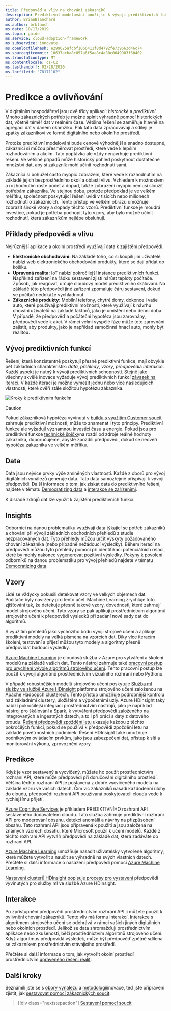 ```yaml
---
title: Předpověď a vliv na chování zákazníků
description: Prediktivní modelování použijte k vývoji prediktivních funkcí prostřednictvím dat, přehledů, vzorů, předpovědi a interakcí.
author: BrianBlanchard
ms.author: brblanch
ms.date: 10/17/2019
ms.topic: guide
ms.service: cloud-adoption-framework
ms.subservice: innovate
ms.openlocfilehash: e299025afcbf1066411f8d4792fe739663d46c74
ms.sourcegitcommit: 10637acba8c857a6f5aa8c4a80c0649903f60402
ms.translationtype: MT
ms.contentlocale: cs-CZ
ms.lasthandoff: 02/28/2020
ms.locfileid: "78171102"
---
```

# <a name="predict-and-influence"></a>Predikce a ovlivňování

V digitálním hospodářství jsou dvě třídy aplikací: *historické* a *prediktivní*. Mnoho zákaznických potřeb je možné splnit výhradně pomocí historických dat, včetně téměř dat v reálném čase. Většina řešení se zaměřuje hlavně na agregaci dat v daném okamžiku. Pak tato data zpracovávají a sdílejí je zpátky zákazníkovi ve formě digitálního nebo okolního prostředí.

Protože prediktivní modelování bude cenově výhodnější a snadno dostupné, zákazníci si můžou přesměrovat prostředí, které vede k lepším rozhodováním a akcím. Tato poptávka ale vždy nenavrhuje prediktivní řešení. Ve většině případů může historický pohled poskytnout dostatečné množství dat, aby si zákazník mohl učinit rozhodnutí sami.

Zákazníci si bohužel často myopic zobrazení, které vede k rozhodnutím na základě jejich bezprostředního okolí a oblasti vlivu. Vzhledem k možnostem a rozhodnutím roste počet a dopad, takže zobrazení myopic nemusí sloužit potřebám zákazníka. Ve stejnou dobu, protože předpoklad je ve velkém měřítku, společnost poskytující řešení uvidí v tisících nebo milionech rozhodnutí o zákaznících. Tento přístup ve velkém obrazu umožňuje zobrazit široké vzory a dopady těchto vzorů. Prediktivní funkce je moudrá investice, pokud je potřeba pochopit tyto vzory, aby bylo možné učinit rozhodnutí, která zákazníkům nejlépe obsluhují.

## <a name="examples-of-predictions-and-influence"></a>Příklady předpovědi a vlivu

Nejrůznější aplikace a okolní prostředí využívají data k zajištění předpovědi:

- **Elektronické obchodování:** Na základě toho, co si koupili jiní uživatelé, nabízí web elektronického obchodování produkty, které se dají přidat do košíku.
- **Upravená realita:** IoT nabízí pokročilejší instance prediktivních funkcí. Například zařízení na řádku sestavení zjistí nárůst teploty počítače. Způsob, jak reagovat, určuje cloudový model prediktivního škálování. Na základě této předpovědi jiné zařízení zpomaluje čáru sestavení, dokud se počítač nedokáže vychladnout.
- **Zákaznické produkty:** Mobilní telefony, chytré domy, dokonce i vaše auto, které používají prediktivní možnosti, které využívají k návrhu chování uživatelů na základě faktorů, jako je umístění nebo denní doba. V případě, že předpověď a počáteční hypotéza jsou zarovnány, předpovědi vede k akci. V rámci velmi vyspělé fáze může toto zarovnání zajistit, aby produkty, jako je například samočinná hnací auto, mohly být realitou.

## <a name="develop-predictive-capabilities"></a>Vývoj prediktivních funkcí

Řešení, která konzistentně poskytují přesné prediktivní funkce, mají obvykle pět základních charakteristik: *data*, *přehledy*, *vzory*, *předpovědi*a *interakce*. Každý aspekt je nutný k vývoji prediktivních schopností. Stejně jako všechny skvělé inovace vyžaduje vývoj prediktivních funkcí [závazek na iteraci](./index.md#commitment-to-iteration). V každé iteraci je možné vymezit jednu nebo více následujících vlastností, které ověří stále složitou hypotézu zákazníka.

![Kroky k prediktivním funkcím](../../_images/innovate/predict-and-influence.png)

> [!CAUTION]
> Pokud zákazníková hypotéza vyvinutá v [buildu s využitím Customer soucit](./build.md) zahrnuje prediktivní možnosti, může to znamenat i tyto principy. Prediktivní funkce ale vyžadují významnou investici času a energie. Pokud jsou pro prediktivní funkce [technické špičky](./build.md#reduce-complexity-and-delay-technical-spikes)na rozdíl od zdroje reálné hodnoty zákazníka, doporučujeme, abyste zpozdili předpovědi, dokud se neověří hypotéza zákazníka ve velkém měřítku.

## <a name="data"></a>Data

Data jsou nejvíce prvky výše zmíněných vlastností. Každé z oborů pro vývoj digitálních vynálezů generuje data. Tato data samozřejmě přispívají k vývoji předpovědi. Další informace o tom, jak získat data do prediktivního řešení, najdete v tématu [Democratizing data](./data.md) a [interakce se zařízeními](./devices.md).

K disřadě zdrojů dat lze využít k zajištění prediktivních funkcí:

## <a name="insights"></a>Insights

Odborníci na danou problematiku využívají data týkající se potřeb zákazníků a chování při vývoji základních obchodních přehledů z studie nezpracovaných dat. Tyto přehledy můžou určit výskyty požadovaného chování zákazníka (nebo případně nežádoucí výsledky). Během iterací na předpovědi můžou tyto přehledy pomoci při identifikaci potenciálních relací, které by mohly nakonec vygenerovat pozitivní výsledky. Pokyny k povolení odborníků na danou problematiku pro vývoj přehledů najdete v tématu [Democratizing data](./data.md).

## <a name="patterns"></a>Vzory

Lidé se vždycky pokusili detekovat vzory ve velkých objemech dat. Počítače byly navrženy pro tento účel. Machine Learning zrychluje toto zjišťování tak, že detekuje přesně takové vzory, dovednosti, které zahrnují model strojového učení. Tyto vzory se pak aplikují prostřednictvím algoritmů strojového učení k předpovědi výsledků při zadání nové sady dat do algoritmů.

S využitím přehledů jako výchozího bodu vyvíjí strojové učení a aplikuje prediktivní modely na velká písmena na vzorcích dat. Díky více iteracím školení, testování a přijetí můžou tyto modely a algoritmy přesně předpovídat budoucí výsledky.

[Azure Machine Learning](https://docs.microsoft.com/azure/machine-learning/service/overview-what-is-azure-ml) je cloudová služba v Azure pro vytváření a školení modelů na základě vašich dat. Tento nástroj zahrnuje také [pracovní postup pro urychlení vývoje algoritmů strojového učení](https://docs.microsoft.com/azure/machine-learning/service/concept-azure-machine-learning-architecture). Tento pracovní postup lze použít k vývoji algoritmů prostřednictvím vizuálního rozhraní nebo Pythonu.

V případě robustnějších modelů strojového učení poskytuje [Služba ml služby ve službě Azure HDInsight](https://docs.microsoft.com/azure/hdinsight/r-server/r-server-overview) platformu strojového učení založenou na Apache Hadoopch clusterech. Tento přístup umožňuje podrobnější kontrolu nad základními clustery, úložištěm a výpočetními uzly. Azure HDInsight taky nabízí pokročilejší integraci prostřednictvím nástrojů, jako je například nástroj pro škálování a Spark, k vytváření předpovědi založeného na integrovaných a ingestných datech, a to i při práci s daty z datového proudu. [Řešení předpovědi zpoždění letu](https://docs.microsoft.com/azure/hdinsight/hdinsight-hadoop-r-scaler-sparkr) ukazuje každou z těchto pokročilých funkcí, pokud se používá k předpovědi zpoždění letu na základě povětrnostních podmínek. Řešení HDInsight také umožňuje podnikovým ovládacím prvkům, jako jsou zabezpečení dat, přístup k síti a monitorování výkonu, zprovoznění vzory.

## <a name="predictions"></a>Predikce

Když je vzor sestavený a vycvičený, můžete ho použít prostřednictvím rozhraní API, které může předpovědi při doručování digitálního prostředí. Většina těchto rozhraní API je postavená z dobře vycvičeného modelu na základě vzoru ve vašich datech. Čím víc zákazníků nasadí každodenní úlohy do cloudu, předpovědi rozhraní API používaná poskytovateli cloudu vede k rychlejšímu přijetí.

[Azure Cognitive Services](https://docs.microsoft.com/azure/cognitive-services) je příkladem PREDIKTIVNÍHO rozhraní API sestaveného dodavatelem cloudu. Tato služba zahrnuje prediktivní rozhraní API pro moderování obsahu, detekci anomálií a návrhy na přizpůsobení obsahu. Tato rozhraní API jsou připravená k použití a jsou založená na známých vzorech obsahu, které Microsoft použil k učení modelů. Každé z těchto rozhraní API vytváří předpovědi na základě dat, která zadáváte do rozhraní API.

[Azure Machine Learning](https://docs.microsoft.com/azure/machine-learning) umožňuje nasadit uživatelsky vytvořené algoritmy, které můžete vytvořit a naučit se výhradně na svých vlastních datech. Přečtěte si další informace o nasazení předpovědi pomocí [Azure Machine Learning](https://docs.microsoft.com/azure/machine-learning/service/how-to-deploy-and-where).

[Nastavení clusterů HDInsight popisuje procesy pro vystavení](https://docs.microsoft.com/azure/hdinsight/hdinsight-hadoop-provision-linux-clusters) předpovědi vyvinutých pro služby ml ve službě Azure HDInsight.

## <a name="interactions"></a>Interakce

Po zpřístupnění předpovědi prostřednictvím rozhraní API ji můžete použít k ovlivnění chování zákazníků. Tento vliv má formu interakcí. Interakce s algoritmem strojového učení se odehrává v rámci vašich jiných digitálních nebo okolních prostředí. Jelikož se data shromažďují prostřednictvím aplikace nebo zkušeností, běží prostřednictvím algoritmů strojového učení. Když algoritmus předpovídá výsledek, může být předpověď zpětně sdílena se zákazníkem prostřednictvím stávajícího prostředí.

Přečtěte si další informace o tom, jak vytvořit okolní prostředí prostřednictvím [upraveného řešení realit](./devices.md#adjusted-reality).

## <a name="next-steps"></a>Další kroky

Seznámili jste se s [obory vynálezu](./invention.md) a [metodologií](./index.md)inovace, teď jste připraveni zjistit, jak [sestavovat pomocí zákaznických soucit](./build.md).

> [!div class="nextstepaction"]
> [Sestavení pomocí soucit](./build.md)
